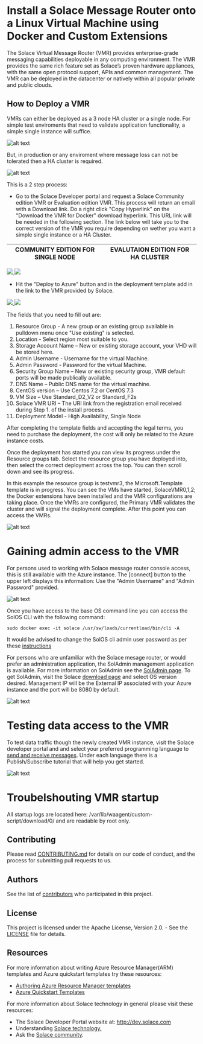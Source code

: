 # Install a Solace Message Router onto a Linux Virtual Machine using Docker and Custom Extensions

The Solace Virtual Message Router (VMR) provides enterprise-grade messaging capabilities deployable in any computing environment. The VMR provides the same rich feature set as Solace’s proven hardware appliances, with the same open protocol support, APIs and common management. The VMR can be deployed in the datacenter or natively within all popular private and public clouds. 

How to Deploy a VMR
-------------------

VMRs can either be deployed as a 3 node HA cluster or a single node.  For simple test enviroments that need to validate application functionality, a simple single instance will suffice.

![alt text](https://raw.githubusercontent.com/SolaceLabs/solace-azure-quickstart-template/addHA/images/single-vmr.png "Single Node Deployment")

But, in production or any enviroment where message loss can not be tolerated then a HA cluster is required.

![alt text](https://raw.githubusercontent.com/SolaceLabs/solace-azure-quickstart-template/addHA/images/ha-cluster.png "HA Cluster Deployment")


This is a 2 step process:

* Go to the Solace Developer portal and request a Solace Community edition VMR or Evaluation edition VMR. This process will return an email with a Download link. Do a right click "Copy Hyperlink" on the "Download the VMR for Docker" download hyperlink.  This URL link will be needed in the following section.  The link below will take you to the correct version of the VMR you require depending on wether you want a simple single instance or a HA Cluster.

| COMMUNITY EDITION FOR SINGLE NODE | EVALUTAION EDITION FOR HA CLUSTER
| --- | --- |
<a href="http://dev.solace.com/downloads/download_vmr-ce-docker" target="_blank">
    <img src="https://raw.githubusercontent.com/SolaceLabs/solace-azure-quickstart-template/master/images/register.png"/>
</a> 

<a href="http://dev.solace.com/downloads/download-vmr-evaluation-edition-docker/" target="_blank">
    <img src="https://raw.githubusercontent.com/SolaceLabs/solace-azure-quickstart-template/master/images/register.png"/>
</a>


* Hit the "Deploy to Azure" button and in the deployment template add in the link to the VMR provided by Solace. 

<a href="https://portal.azure.com/#create/Microsoft.Template/uri/https%3A%2F%2Fraw.githubusercontent.com%2FSolaceLabs%2Fsolace-azure-quickstart-template%2FaddHA%2Fazuredeploy.json" target="_blank">
    <img src="http://azuredeploy.net/deploybutton.png"/>
</a>
<a href="http://armviz.io/#/?load=https%3A%2F%2Fraw.githubusercontent.com%2FSolaceLabs%2Fsolace-azure-quickstart-template%2FaddHA%2Fazuredeploy.json" target="_blank">
    <img src="http://armviz.io/visualizebutton.png"/>
</a>

The fields that you need to fill out are:
1. Resource Group - A new group or an existing group available in pulldown menu once "Use existing" is selected.
2. Location - Select region most suitable to you.
3. Storage Account Name – New or existing storage account, your VHD will be stored here.
4. Admin Username - Username for the virtual Machine.
5. Admin Password - Password for the virtual Machine.
6. Security Group Name – New or existing security group, VMR default ports will be made publically available.
7. DNS Name – Public DNS name for the virtual machine.
8. CentOS version – Use Centos 7.2 or CentOS 7.3
9. VM Size – Use Standard_D2_V2 or Standard_F2s
10. Solace VMR URI – The URI link from the registration email received during Step 1. of the install process.
11. Deployment Model - High Availability, Single Node

After completing the template fields and accepting the legal terms, you need to purchase the deployment, the cost will only be related to the Azure instance costs.

Once the deployment has started you can view its progress under the Resource groups tab.  Select the resource group you have deployed into, then select the correct deployment across the top. You can then scroll down and see its progress.  

In this example the resource group is testvmr3, the Microsoft.Template template is in progress.  You can see the VMs have started, SolaceVMR0,1,2; the Docker extensions have been installed and the VMR configurations are taking place.  Once the VMRs are configured, the Primary VMR validates the cluster and will signal the deployment complete. After this point you can access the VMRs.

![alt text](https://raw.githubusercontent.com/SolaceLabs/solace-azure-quickstart-template/addHA/images/deployment.png "deployment progress")

# Gaining admin access to the VMR

For persons used to working with Solace message router console access, this is still available with the Azure instance.  The [connect] button to the upper left displays this information: Use the "Admin Username" and "Admin Password" provided.

![alt text](https://raw.githubusercontent.com/SolaceLabs/solace-azure-quickstart-template/addHA/images/remote_access.png "console with SolOS cli")

Once you have access to the base OS command line you can access the SolOS CLI with the following command:
```
sudo docker exec -it solace /usr/sw/loads/currentload/bin/cli -A
```
It would be advised to change the SolOS cli admin user password as per these [instructions](http://docs.solace.com/Configuring-and-Managing-Routers/Configuring-Internal-CLI-User-Accounts.htm#Changing-CLI-User-Passwords)


For persons who are unfamiliar with the Solace mesage router, or would prefer an administration application, the SolAdmin management application is available.  For more information on SolAdmin see the [SolAdmin page](http://dev.solace.com/tech/soladmin/).  To get SolAdmin, visit the Solace [download page](http://dev.solace.com/downloads/) and select OS version desired.  Management IP will be the External IP associated with your Azure instance and the port will be 8080 by default.

![alt text](https://raw.githubusercontent.com/SolaceLabs/solace-azure-quickstart-template/master/images/azure-soladmin.png "soladmin connection to gce")

# Testing data access to the VMR

To test data traffic though the newly created VMR instance, visit the Solace developer portal and and select your preferred programming language to [send and receive messages](http://dev.solace.com/get-started/send-receive-messages/). Under each language there is a Publish/Subscribe tutorial that will help you get started.

![alt text](https://raw.githubusercontent.com/SolaceLabs/solace-azure-quickstart-template/master/images/solace_tutorial.png "getting started publish/subscribe")

# Troubelshouting VMR startup

All startup logs are located here: /var/lib/waagent/custom-script/download/0/ and are readable by root only.

## Contributing

Please read [CONTRIBUTING.md](CONTRIBUTING.md) for details on our code of conduct, and the process for submitting pull requests to us.

## Authors

See the list of [contributors](https://github.com/SolaceLabs/solace-azure-quickstart-template/graphs/contributors) who participated in this project.

## License

This project is licensed under the Apache License, Version 2.0. - See the [LICENSE](LICENSE) file for details.

## Resources

For more information about writing Azure Resource Manager(ARM) templates and Azure quickstart templates try these resources:

- [Authoring Azure Resource Manager templates](https://docs.microsoft.com/en-us/azure/azure-resource-manager/resource-group-authoring-templates)
- [Azure Quickstart Templates](https://azure.microsoft.com/en-us/resources/templates/)

For more information about Solace technology in general please visit these resources:

- The Solace Developer Portal website at: http://dev.solace.com
- Understanding [Solace technology.](http://dev.solace.com/tech/)
- Ask the [Solace community](http://dev.solace.com/community/).

